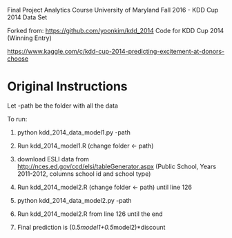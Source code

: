 Final Project Analytics Course University of Maryland Fall 2016 - KDD Cup 2014 Data Set
 
Forked from: https://github.com/yoonkim/kdd_2014
Code for KDD Cup 2014 (Winning Entry)

https://www.kaggle.com/c/kdd-cup-2014-predicting-excitement-at-donors-choose

Original Instructions
========
Let -path be the folder with all the data 

To run: 

1. python kdd_2014_data_model1.py -path

2. Run kdd_2014_model1.R (change folder <- path) 

3. download ESLI data from http://nces.ed.gov/ccd/elsi/tableGenerator.aspx (Public School, Years 2011-2012, columns school id and school type) 

4. Run kdd_2014_model2.R (change folder <- path) until line 126 

5. python kdd_2014_data_model2.py -path

6. Run kdd_2014_model2.R from line 126 until the end

7. Final prediction is (0.5*model1+0.5*model2)*discount
